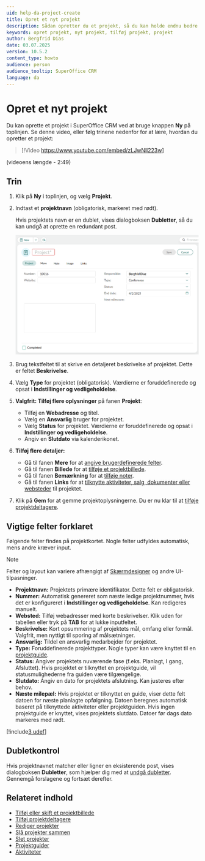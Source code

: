 ```yaml
---
uid: help-da-project-create
title: Opret et nyt projekt
description: Sådan opretter du et projekt, så du kan holde endnu bedre styr på tingene.
keywords: opret projekt, nyt projekt, tilføj projekt, projekt
author: Bergfrid Dias
date: 03.07.2025
version: 10.5.2
content_type: howto
audience: person
audience_tooltip: SuperOffice CRM
language: da
---
```


# Opret et nyt projekt

Du kan oprette et projekt i SuperOffice CRM ved at bruge knappen **Ny** på toplinjen. Se denne video, eller følg trinene nedenfor for at lære, hvordan du opretter et projekt:

<!-- markdownlint-disable-next-line MD034 DOCSMD007 -->
> [!Video https://www.youtube.com/embed/zLJwNll223w]

(videoens længde - 2:49)

## Trin

1. Klik på **Ny** i toplinjen, og vælg **Projekt**.

1. Indtast et **projektnavn** (obligatorisk, markeret med rødt).

    Hvis projektets navn er en dublet, vises dialogboksen **Dubletter**, så du kan undgå at oprette en redundant post.

    ![Projektkort i redigeringstilstand, der viser projektdetaljer -screenshot][img1]

1. Brug tekstfeltet til at skrive en detaljeret beskrivelse af projektet. Dette er feltet **Beskrivelse**.

1. Vælg **Type** for projektet (obligatorisk). Værdierne er foruddefinerede og opsat i **Indstillinger og vedligeholdelse**.

1. **Valgfrit: Tilføj flere oplysninger** på fanen **Projekt**:
    * Tilføj en **Webadresse** og titel.
    * Vælg en **Ansvarlig** bruger for projektet.
    * Vælg **Status** for projektet. Værdierne er foruddefinerede og opsat i **Indstillinger og vedligeholdelse**.
    * Angiv en **Slutdato** via kalenderikonet.

1. **Tilføj flere detaljer:**
    * Gå til fanen **Mere** for at [angive brugerdefinerede felter][12].
    * Gå til fanen **Billede** for at [tilføje et projektbillede][2].
    * Gå til fanen **Bemærkning** for at [tilføje noter][11].
    * Gå til fanen **Links** for at [tilknytte aktiviteter, salg, dokumenter eller websteder][10] til projektet.

1. Klik på **Gem** for at gemme projektoplysningerne. Du er nu klar til at [tilføje projektdeltagere][5].

## <a id="fields"></a>Vigtige felter forklaret

Følgende felter findes på projektkortet. Nogle felter udfyldes automatisk, mens andre kræver input.

> [!NOTE]
> Felter og layout kan variere afhængigt af [Skærmdesigner][13] og andre UI-tilpasninger.

* **Projektnavn:** Projektets primære identifikator. Dette felt er obligatorisk.
* **Nummer:** Automatisk genereret som næste ledige projektnummer, hvis det er konfigureret i **Indstillinger og vedligeholdelse**. Kan redigeres manuelt.
* **Websted:** Tilføj webadresser med korte beskrivelser. Klik uden for tabellen eller tryk på **TAB** for at lukke inputfeltet.
* **Beskrivelse:** Kort opsummering af projektets mål, omfang eller formål. Valgfrit, men nyttigt til sporing af målsætninger.
* **Ansvarlig:** Tildel en ansvarlig medarbejder for projektet.
* **Type:** Foruddefinerede projekttyper. Nogle typer kan være knyttet til en [projektguide][1].
* **Status:** Angiver projektets nuværende fase (f.eks. Planlagt, I gang, Afsluttet). Hvis projektet er tilknyttet en projektguide, vil statusmulighederne fra guiden være tilgængelige.
* **Slutdato:** Angiv en dato for projektets afslutning. Kan justeres efter behov.
* **Næste milepæl:** Hvis projektet er tilknyttet en guide, viser dette felt datoen for næste planlagte opfølgning. Datoen beregnes automatisk baseret på tilknyttede aktiviteter eller projektguiden. Hvis ingen projektguide er knyttet, vises projektets slutdato. Datoer før dags dato markeres med rødt.

[!include[3 udef](../../learn/includes/more-udef.md)]

## Dubletkontrol

Hvis projektnavnet matcher eller ligner en eksisterende post, vises dialogboksen **Dubletter**, som hjælper dig med at [undgå dubletter][6]. Gennemgå forslagene og fortsæt derefter.

## Relateret indhold

* [Tilføj eller skift et projektbillede][2]
* [Tilføj projektdeltagere][5]
* [Rediger projekter][7]
* [Slå projekter sammen][8]
* [Slet projekter][9]
* [Projektguider][1]
* [Aktiviteter][3]

<!-- Referenced links -->
[5]: project-members/add.md
[2]: add-image.md
[7]: edit.md
[8]: merge-projects.md
[9]: delete.md
[1]: project-guides.md
[3]: ../../learn/basics/activity.md
[6]: ../../learn/basics/duplicates.md
[10]: ../../learn/basics/links.md
[11]: ../../learn/basics/notes.md
[12]: ../../custom-objects/learn/more-tab.md
[13]: ../../customization/screen-designer/admin/index.md

<!-- Referenced images -->
[img1]: ../../../media/loc/en/project/create-project.png
